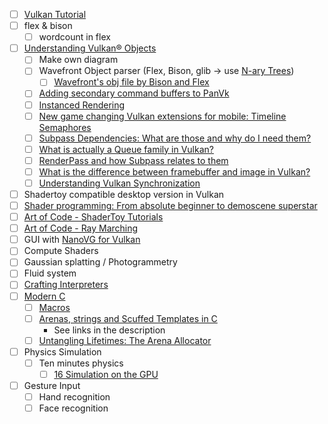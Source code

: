 - [ ] [Vulkan Tutorial](https://vulkan-tutorial.com/)
- [ ] flex & bison
  - [ ] wordcount in flex
- [ ] [Understanding Vulkan® Objects](https://gpuopen.com/learn/understanding-vulkan-objects/)
    - [ ] Make own diagram
    - [ ] Wavefront Object parser (Flex, Bison, glib → use [N-ary Trees](https://docs.gtk.org/glib/struct.Node.html))
      - [ ] [Wavefront's obj file by Bison and Flex](https://github.com/quakerntj/obj2binary)
    - [ ] [Adding secondary command buffers to PanVk](https://www.collabora.com/news-and-blog/blog/2022/06/15/adding-secondary-command-buffers-to-panvk-driver/)
    - [ ] [Instanced Rendering](https://www.khronos.org/opengl/wiki/Vertex_Rendering#Instancing)
    - [ ] [New game changing Vulkan extensions for mobile: Timeline Semaphores](https://community.arm.com/arm-community-blogs/b/graphics-gaming-and-vr-blog/posts/vulkan-timeline-semaphores)
    - [ ] [Subpass Dependencies: What are those and why do I need them?](https://www.reddit.com/r/vulkan/comments/s80reu/comment/hth2uj9/?utm_source=share&utm_medium=web2x&context=3)
    - [ ] [What is actually a Queue family in Vulkan?](https://stackoverflow.com/questions/55272626/what-is-actually-a-queue-family-in-vulkan/55273688#55273688)
    - [ ] [RenderPass and how Subpass relates to them](https://www.reddit.com/r/vulkan/comments/noi5dg/comment/h02shje/?utm_source=share&utm_medium=web2x&context=3)
    - [ ] [What is the difference between framebuffer and image in Vulkan?](https://stackoverflow.com/questions/39557141/what-is-the-difference-between-framebuffer-and-image-in-vulkan/39559418#39559418)
    - [ ] [Understanding Vulkan Synchronization](https://www.khronos.org/blog/understanding-vulkan-synchronization)
- [ ] Shadertoy compatible desktop version in Vulkan
- [ ] [Shader programming: From absolute beginner to demoscene superstar](https://clauswilke.com/art/post/shaders)
- [ ] [Art of Code - ShaderToy Tutorials](https://www.youtube.com/playlist?list=PLGmrMu-IwbguU_nY2egTFmlg691DN7uE5)
- [ ] [Art of Code - Ray Marching](https://www.youtube.com/playlist?list=PLGmrMu-IwbgtMxMiV3x4IrHPlPmg7FD-P)
- [ ] GUI with [NanoVG for Vulkan](https://github.com/danilw/nanovg_vulkan)
- [ ] Compute Shaders
- [ ] Gaussian splatting / Photogrammetry
- [ ] Fluid system
- [ ] [Crafting Interpreters](https://craftinginterpreters.com/)
- [ ] [Modern C](https://gitlab.inria.fr/gustedt/modern-c)
  - [ ] [Macros](https://github.com/Hirrolot/awesome-c-preprocessor)
  - [ ] [Arenas, strings and Scuffed Templates in C](https://www.youtube.com/watch?v=3IAlJSIjvH0)
      - See links in the description
  - [ ] [Untangling Lifetimes: The Arena Allocator](https://www.rfleury.com/p/untangling-lifetimes-the-arena-allocator)
- [ ] Physics Simulation
  - [ ] Ten minutes physics
    - [ ] [16 Simulation on the GPU](https://matthias-research.github.io/pages/tenMinutePhysics/16-GPUSimulation.pdf)
- [ ] Gesture Input
  - [ ] Hand recognition
  - [ ] Face recognition

